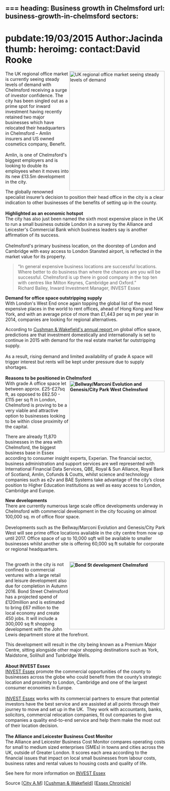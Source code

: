 ===
heading: Business growth in Chelmsford
url: business-growth-in-chelmsford
sectors:
  -  
pubdate:19/03/2015
Author:Jacinda
thumb:
heroimg:
contact:David Rooke
===
<p><img alt='UK regional office market seeing steady levels of demand' src='http://www.investessex.co.uk/uploads/blog/Chelmsford_office_2.jpg' style='float:right; height:376px; margin-left:2px; margin-right:2px; width:300px'/>The UK regional office market is currently seeing steady levels of demand with Chelmsford receiving a surge of investor confidence. The city has been singled out as a prime spot for inward investment having recently retained two major businesses which have relocated their headquarters in Chelmsford – Amlin insurers and US owned cosmetics company, Benefit.<br/><br/>Amlin, is one of Chelmsford's biggest employers and is looking to double its employees when it moves into its new £13.5m development in the city.</p><p>The globally renowned specialist insurer’s decision to position their head office in the city is a clear indication to other businesses of the benefits of setting up in the county.<br/><br/><strong>Highlighted as an economic hotspot</strong><br/>The city has also just been named the sixth most expensive place in the UK to run a small business outside London in a survey by the Alliance and Leicester's Commercial Bank which business leaders say is another affirmation of its success.<br/><br/>Chelmsford's primary business location, on the doorstep of London and Cambridge with easy access to London Stansted airport, is reflected in the market value for its property.</p><blockquote><p>“In general expensive business locations are successful locations. Where better to do business than where the chances are you will be successful. Chelmsford is up there in good company in the top ten with centres like Milton Keynes, Cambridge and Oxford.”<br/>Richard Bailey, Inward Investment Manager, INVEST Essex</p></blockquote><p><strong>Demand for office space outstripping supply</strong><br/>With London's West End once again topping the global list of the most expensive places in the world to rent offices, ahead of Hong Kong and New York, and with an average price of more than £1,443 per sq m per year in 2014, companies are looking for regional alternatives. </p><p>According to <a href='http://www.cushmanwakefield.com/~/media/marketbeat/2015/02/uk_off_4q14.pdf' target='_blank'>Cushman &amp; Wakefield's annual report </a>on global office space, predictions are that investment domestically and internationally is set to continue in 2015 with demand for the real estate market far outstripping supply.<br/><br/>As a result, rising demand and limited availability of grade A space will trigger interest but rents will be kept under pressure due to supply shortages.<br/><br/><strong>Reasons to be positioned in Chelmsford</strong> <img alt='Bellway/Marconi Evolution and Genesis/City Park West Chelmsford' src='http://www.investessex.co.uk/uploads/blog/Chelmsford_office_1.jpg' style='float:right; font-weight:bold; height:225px; margin-left:2px; margin-right:2px; width:300px'/><br/>With grade A office space let between approx. £25-£27sq ft, as opposed to £62.50 - £115 per sq ft in London, Chelmsford is proving to be a very viable and attractive option to businesses looking to be within close proximity of the capital.</p><p>There are already 11,870 businesses in the area with Chelmsford, the biggest business base in Essex according to consumer insight experts, Experian. The financial sector, business administration and support services are well represented with International Financial Data Services, QBE, Royal &amp; Sun Alliance, Royal Bank of Scotland, Amlin, Cofunds &amp; Coutts, whilst science and technology companies such as e2v and BAE Systems take advantage of the city’s close position to Higher Education institutions as well as easy access to London, Cambridge and Europe.</p><div><strong>New developments</strong><br/>There are currently numerous large scale office developments underway in Chelmsford with commercial development in the city focusing on almost 100,000 sq. m of office floor space.<br/><br/>Developments such as the Bellway/Marconi Evolution and Genesis/City Park West will see prime office locations available in the city centre from now up until 2017. Office space of up to 10,000 sqft will be available to smaller businesses whilst another site is offering 60,000 sq ft suitable for corporate or regional headquarters.</div><p><br/><strong><img alt='Bond St development Chelmsford' src='http://www.investessex.co.uk/uploads/blog/Bond_St_Chelmsford.jpg' style='float:right; height:213px; margin-left:2px; margin-right:2px; width:300px'/></strong>The growth in the city is not confined to commercial ventures with a large retail and leisure development also due for completion in Autumn 2016. Bond Street Chelmsford has a projected spend of £120million and is estimated to bring £67 million to the local economy and create 450 jobs. It will include a 300,000 sq ft shopping development with the John Lewis department store at the forefront.</p><div><div><p>This development will result in the city being known as a Premium Major Centre, sitting alongside other major shopping destinations such as York, Maidstone, Solihull and Tunbridge Wells.<br/><br/><strong>About INVEST Essex</strong><br/><a href='http://www.investessex.co.uk/services/to-essex-from-uk' target='_blank'>INVEST Essex</a> promote the commercial opportunities of the county to businesses across the globe who could benefit from the county’s strategic location and proximity to London, Cambridge and one of the largest consumer economies in Europe.<br/><br/><a href='http://www.investessex.co.uk/services/to-essex-from-uk' target='_blank'>INVEST Essex</a> works with its commercial partners to ensure that potential investors have the best service and are assisted at all points through their journey to move and set up in the UK.  They work with accountants, banks, solicitors, commercial relocation companies, fit out companies to give companies a quality end-to-end service and help them make the most out of their location decision.<br/><br/><strong>The Alliance and Leicester Business Cost Monitor</strong><br/>The Alliance and Leicester Business Cost Monitor compares operating costs for small to medium sized enterprises (SMEs) in towns and cities across the UK, outside of Greater London. It scores each area according to the financial issues that impact on local small businesses from labour costs, business rates and rental values to housing costs and quality of life.</p><p>See here for more information on <a href='http://www.investessex.co.uk/services/to-essex-from-uk' target='_blank'>INVEST Essex</a></p><p>Source [<a href='http://www.cityam.com/210922/londons-west-end-and-nine-other-most-expensive-places-rent-offices-world?utm_medium=Email&amp;utm_source=Email&amp;utm_campaign=150305_CMU' target='_blank'>City A.M</a>] [<a href='http://www.cushmanwakefield.com/~/media/marketbeat/2015/02/uk_off_4q14.pdf' target='_blank'>Cushman &amp; Wakefield</a>] [<a href='http://www.essexchronicle.co.uk/Town-6th-Town-6th-businesses/story-12624648-detail/story.html#ixzz3U5vhjF4n' target='_blank'>Essex Chronicle</a>]<br/> </p></div><p> </p></div>